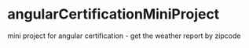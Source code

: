 # angularCertificationMiniProject
mini project for angular certification - get the weather report by zipcode
